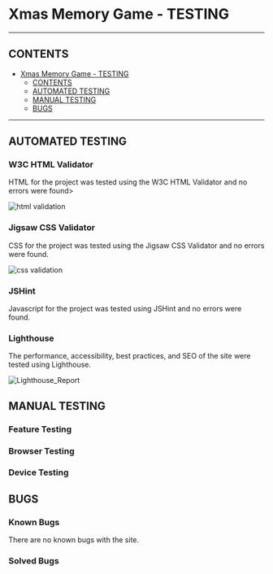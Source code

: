 # Xmas Memory Game - TESTING
---

## CONTENTS

- [Xmas Memory Game - TESTING](#xmas-memory-game---testing)
  - [CONTENTS](#contents)
  - [AUTOMATED TESTING](#automated-testing)
  - [MANUAL TESTING](#manual-testing)
  - [BUGS](#bugs)

---

## AUTOMATED TESTING
### W3C HTML Validator
HTML for the project was tested using the W3C HTML Validator and no errors were found>

![html validation](https://github.com/Jem212Mac/CI_Project_2_Xmas_Memory_Game/assets/89839563/3bf07b83-3689-4c0c-a1c9-f99c59eae0a2)

### Jigsaw CSS Validator
CSS for the project was tested using the Jigsaw CSS Validator and no errors were found.

![css validation](https://github.com/Jem212Mac/CI_Project_2_Xmas_Memory_Game/assets/89839563/b2e84fdd-f94e-45c0-8fc0-08dee0b9dcbb)

### JSHint
Javascript for the project was tested using JSHint and no errors were found.

### Lighthouse
The performance, accessibility, best practices, and SEO of the site were tested using Lighthouse.

![Lighthouse_Report](https://github.com/Jem212Mac/CI_Project_2_Xmas_Memory_Game/assets/89839563/51123828-3b4c-4a33-bfec-9299bc479bf3)


## MANUAL TESTING
### Feature Testing

### Browser Testing

### Device Testing


## BUGS
### Known Bugs
There are no known bugs with the site.

### Solved Bugs
